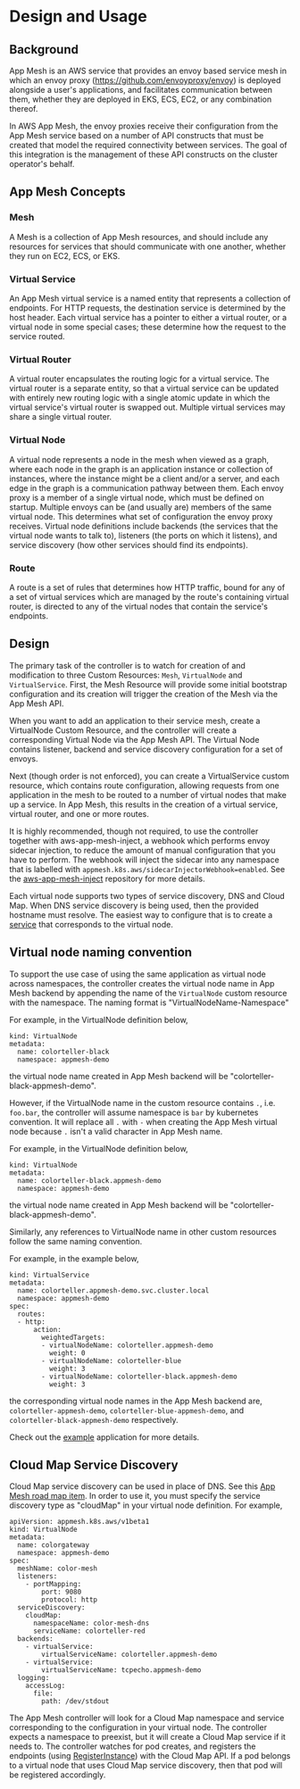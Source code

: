 # Design and Usage

## Background

App Mesh is an AWS service that provides an envoy based service mesh in which an envoy proxy (https://github.com/envoyproxy/envoy) is deployed alongside a user's applications, and facilitates communication between them, whether they are deployed in EKS, ECS, EC2, or any combination thereof.

In AWS App Mesh, the envoy proxies receive their configuration from the App Mesh service based on a number of API constructs that must be created that model the required connectivity between services.  The goal of this integration is the management of these API constructs on the cluster operator's behalf.

## App Mesh Concepts

### Mesh

A Mesh is a collection of App Mesh resources, and should include any resources for services that should communicate with one another, whether they run on EC2, ECS, or EKS.

### Virtual Service

An App Mesh virtual service is a named entity that represents a collection of endpoints.  For HTTP requests, the destination service is determined by the host header.  Each virtual service has a pointer to either a virtual router, or a virtual node in some special cases; these determine how the request to the service routed.

### Virtual Router

A virtual router encapsulates the routing logic for a virtual service.  The virtual router is a separate entity, so that a virtual service can be updated with entirely new routing logic with a single atomic update in which the virtual service's virtual router is swapped out. Multiple virtual services may share a single virtual router.

### Virtual Node

A virtual node represents a node in the mesh when viewed as a graph, where each node in the graph is an application instance or collection of instances, where the instance might be a client and/or a server, and each edge in the graph is a communication pathway between them.  Each envoy proxy is a member of a single virtual node, which must be defined on startup.  Multiple envoys can be (and usually are) members of the same virtual node.  This determines what set of configuration the envoy proxy receives.  Virtual node definitions include backends (the services that the virtual node wants to talk to), listeners (the ports on which it listens), and service discovery (how other services should find its endpoints).

### Route

A route is a set of rules that determines how HTTP traffic, bound for any of a set of virtual services which are managed by the route's containing virtual router, is directed to any of the virtual nodes that contain the service's endpoints.

## Design

The primary task of the controller is to watch for creation of and modification to three Custom Resources: `Mesh`, `VirtualNode` and `VirtualService`. First, the Mesh Resource will provide some initial bootstrap configuration and its creation will trigger the creation of the Mesh via the App Mesh API.

When you want to add an application to their service mesh, create a VirtualNode Custom Resource, and the controller will create a corresponding Virtual Node via the App Mesh API.  The Virtual Node contains listener, backend and service discovery configuration for a set of envoys.

Next (though order is not enforced), you can create a VirtualService custom resource, which contains route configuration, allowing requests from one application in the mesh to be routed to a number of virtual nodes that make up a service.  In App Mesh, this results in the creation of a virtual service, virtual router, and one or more routes.

It is highly recommended, though not required, to use the controller together with aws-app-mesh-inject, a webhook which performs envoy sidecar injection, to reduce the amount of manual configuration that you have to perform. The webhook will inject the sidecar into any namespace that is labelled with `appmesh.k8s.aws/sidecarInjectorWebhook=enabled`. See the [aws-app-mesh-inject](https://github.com/aws/aws-app-mesh-inject) repository for more details.

Each virtual node supports two types of service discovery, DNS and Cloud Map. When DNS service discovery is being used, then the provided hostname must resolve. The easiest way to configure that is to create a [service](https://kubernetes.io/docs/concepts/services-networking/service/) that corresponds to the virtual node.

## Virtual node naming convention

To support the use case of using the same application as virtual node across namespaces, the controller creates the virtual node name in App Mesh backend by appending the name of the `VirtualNode` custom resource with the namespace. The naming format is "VirtualNodeName-Namespace"

For example, in the VirtualNode definition below,
```
kind: VirtualNode
metadata:
  name: colorteller-black
  namespace: appmesh-demo

```
the virtual node name created in App Mesh backend will be "colorteller-black-appmesh-demo".

However, if the VirtualNode name in the custom resource contains `.`, i.e. `foo.bar`, the controller will assume namespace is `bar` by kubernetes convention. It will replace all `.` with `-` when creating the App Mesh virtual node because `.` isn't a valid character in App Mesh name.

For example, in the VirtualNode definition below,
```
kind: VirtualNode
metadata:
  name: colorteller-black.appmesh-demo
  namespace: appmesh-demo
```
the virtual node name created in App Mesh backend will be "colorteller-black-appmesh-demo".

Similarly, any references to VirtualNode name in other custom resources follow the same naming convention.

For example, in the example below,

```
kind: VirtualService
metadata:
  name: colorteller.appmesh-demo.svc.cluster.local
  namespace: appmesh-demo
spec:
  routes:
  - http:
      action:
        weightedTargets:
        - virtualNodeName: colorteller.appmesh-demo
          weight: 0
        - virtualNodeName: colorteller-blue
          weight: 3
        - virtualNodeName: colorteller-black.appmesh-demo
          weight: 3
```
the corresponding virtual node names in the App Mesh backend are, `colorteller-appmesh-demo`, `colorteller-blue-appmesh-demo`, and `colorteller-black-appmesh-demo` respectively.

Check out the [example](docs/example.md) application for more details.

## Cloud Map Service Discovery

Cloud Map service discovery can be used in place of DNS. See this [App Mesh road map item](https://github.com/aws/aws-app-mesh-roadmap/issues/47).  In order to use it, you must specify the service discovery type as "cloudMap" in your virtual node definition.  For example,

```
apiVersion: appmesh.k8s.aws/v1beta1
kind: VirtualNode
metadata:
  name: colorgateway
  namespace: appmesh-demo
spec:
  meshName: color-mesh
  listeners:
    - portMapping:
        port: 9080
        protocol: http
  serviceDiscovery:
    cloudMap:
      namespaceName: color-mesh-dns
      serviceName: colorteller-red
  backends:
    - virtualService:
        virtualServiceName: colorteller.appmesh-demo
    - virtualService:
        virtualServiceName: tcpecho.appmesh-demo
  logging:
    accessLog:
      file:
        path: /dev/stdout
```

The App Mesh controller will look for a Cloud Map namespace and service corresponding to the configuration in your virtual node.  The controller expects a namespace to preexist, but it will create a Cloud Map service if it needs to.  The controller watches for pod creates, and registers the endpoints (using [RegisterInstance](https://docs.aws.amazon.com/cloud-map/latest/api/API_RegisterInstance.html)) with the Cloud Map API.  If a pod belongs to a virtual node that uses Cloud Map service discovery, then that pod will be registered accordingly.
